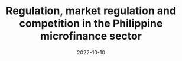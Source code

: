 ---
title: "Regulation, market regulation and competition in the Philippine microfinance sector"
collection: publications
category: chapters
permalink: /publications/2022_mfi
date: 2022-10-10
venue: 'Pro-poor development policies: lessons from the Philippines and East Asia'
paperurl: 'https://bookshop.iseas.edu.sg/publication/7822'
citation: 'Punongbayan, J.C.B., E.F. Esguerra, and G.M. Llanto (2022). &quot;Competition and regulation in the Philippine microfinance sector&quot. In H. Hill, M.V. Ravago, and J.A. Roumasset (eds.)  <i>Pro-poor development policies: lessons from the Philippines and East Asia</i> (pp. 595–632). Singapore: ISEAS–Yusof Ishak Institute.'
---